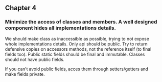 ## Chapter 4

### Minimize the access of classes and members. A well designed component hides all implementations details. 

We should make class as inaccessible as possible, trying to not expose whole implementations details.
Only api should be public. Try to return defensive copies on accessors methods, not the reference itself (to final fields too).
Public static fields should be final and immutable. Classes should not have public fields.

If you can't avoid public fields, acces them through setters/getters and make fields private.

